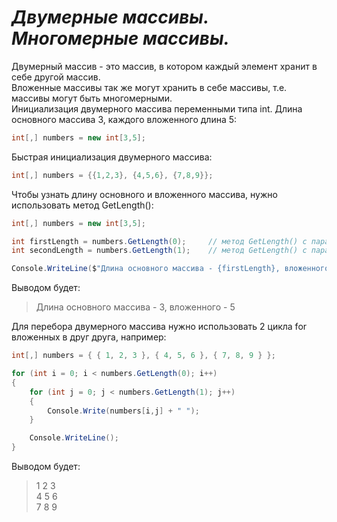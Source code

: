# *Двумерные массивы. Многомерные массивы.*

Двумерный массив - это массив, в котором каждый элемент хранит в себе другой массив.  
Вложенные массивы так же могут хранить в себе массивы, т.е. массивы могут быть многомерными.  
Инициализация двумерного массива переменными типа int. Длина основного массива 3,
каждого вложенного длина 5:
```cs
int[,] numbers = new int[3,5];
```
Быстрая инициализация двумерного массива:
```cs
int[,] numbers = {{1,2,3}, {4,5,6}, {7,8,9}};
```

Чтобы узнать длину основного и вложенного массива, нужно использовать метод GetLength():
```cs
int[,] numbers = new int[3,5];

int firstLength = numbers.GetLength(0);     // метод GetLength() с параметром 0 вернет длину основного массива
int secondLength = numbers.GetLength(1);    // метод GetLength() с параметром 1 вернет длину вложенного массива

Console.WriteLine($"Длина основного массива - {firstLength}, вложенного - {secondLength}");
```
Выводом будет:
> Длина основного массива - 3, вложенного - 5

Для перебора двумерного массива нужно использовать 2 цикла for вложенных в друг друга, например:
```cs
int[,] numbers = { { 1, 2, 3 }, { 4, 5, 6 }, { 7, 8, 9 } };

for (int i = 0; i < numbers.GetLength(0); i++)
{
    for (int j = 0; j < numbers.GetLength(1); j++)
    {
        Console.Write(numbers[i,j] + " ");
    }

    Console.WriteLine();
}
```

Выводом будет:
>  1 2 3  
>  4 5 6  
>  7 8 9  

